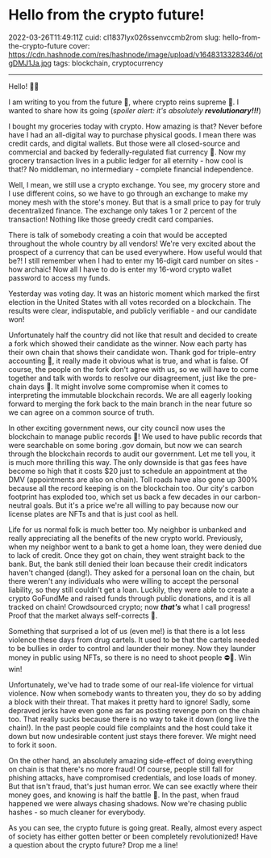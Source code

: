 # Hello from the crypto future!

2022-03-26T11:49:11Z
cuid: cl1837lyx026ssenvccmb2rom
slug: hello-from-the-crypto-future
cover: https://cdn.hashnode.com/res/hashnode/image/upload/v1648313328346/otgDMJ1Ja.jpg
tags: blockchain, cryptocurrency

---

Hello! 👋🏻

I am writing to you from the future 🚀, where crypto reins supreme 🤑. I wanted to share how its going (_spoiler alert: it's absolutely **revolutionary!!!**_)

I bought my groceries today with crypto. How amazing is that? Never before have I had an all-digital way to purchase physical goods. I mean there was credit cards, and digital wallets. But those were all closed-source and commercial and backed by federally-regulated fiat currency 🤮. Now my grocery transaction lives in a public ledger for all eternity - how cool is that!? No middleman, no intermediary - complete financial independence.

Well, I mean, we still use a crypto exchange. You see, my grocery store and I use different coins, so we have to go through an exchange to make my money mesh with the store's money. But that is a small price to pay for truly decentralized finance. The exchange only takes 1 or 2 percent of the transaction! Nothing like those greedy credit card companies.

There is talk of somebody creating a coin that would be accepted throughout the whole country by all vendors! We're very excited about the prospect of a currency that can be used everywhere. How useful would that be?! I still remember when I had to enter my 16-digit card number on sites - how archaic! Now all I have to do is enter my 16-word crypto wallet password to access my funds.

Yesterday was voting day. It was an historic moment which marked the first election in the United States with all votes recorded on a blockchain. The results were clear, indisputable, and publicly verifiable - and our candidate won!

Unfortunately half the country did not like that result and decided to create a fork which showed their candidate as the winner. Now each party has their own chain that shows their candidate won. Thank god for triple-entry accounting 🙏, it really made it obvious what is true, and what is false. Of course, the people on the fork don't agree with us, so we will have to come together and talk with words to resolve our disagreement, just like the pre-chain days 🤮. It might involve some compromise when it comes to interpreting the immutable blockchain records. We are all eagerly looking forward to merging the fork back to the main branch in the near future so we can agree on a common source of truth.

In other exciting government news, our city council now uses the blockchain to manage public records 🏢! We used to have public records that were searchable on some boring .gov domain, but now we can search through the blockchain records to audit our government. Let me tell you, it is much more thrilling this way. The only downside is that gas fees have become so high that it costs $20 just to schedule an appointment at the DMV (appointments are also on chain). Toll roads have also gone up 300% because all the record keeping is on the blockchain too. Our city's carbon footprint has exploded too, which set us back a few decades in our carbon-neutral goals. But it's a price we're all willing to pay because now our license plates are NFTs and that is just cool as hell.

Life for us normal folk is much better too. My neighbor is unbanked and really appreciating all the benefits of the new crypto world. Previously, when my neighbor went to a bank to get a home loan, they were denied due to lack of credit. Once they got on chain, they went straight back to the bank. But, the bank still denied their loan because their credit indicators haven't changed (dang!). They asked for a personal loan on the chain, but there weren't any individuals who were willing to accept the personal liability, so they still couldn't get a loan. Luckily, they were able to create a crypto GoFundMe and raised funds through public donations, and it is all tracked on chain! Crowdsourced crypto; now **_that's_** what I call progress! Proof that the market always self-corrects 🦾.

Something that surprised a lot of us (even me!) is that there is a lot less violence these days from drug cartels. It used to be that the cartels needed to be bullies in order to control and launder their money. Now they launder money in public using NFTs, so there is no need to shoot people ⛔️🔫. Win win!

Unfortunately, we've had to trade some of our real-life violence for virtual violence. Now when somebody wants to threaten you, they do so by adding a block with their threat. That makes it pretty hard to ignore! Sadly, some depraved jerks have even gone as far as posting revenge porn on the chain too. That really sucks because there is no way to take it down (long live the chain!). In the past people could file complaints and the host could take it down but now undesirable content just stays there forever. We might need to fork it soon.

On the other hand, an absolutely amazing side-effect of doing everything on chain is that there's no more fraud! Of course, people still fall for phishing attacks, have compromised credentials, and lose loads of money. But that isn't fraud, that's just human error. We can see exactly where their money goes, and knowing is half the battle 🧠. In the past, when fraud happened we were always chasing shadows. Now we're chasing public hashes - so much cleaner for everybody.

As you can see, the crypto future is going great. Really, almost every aspect of society has either gotten better or been completely revolutionized! Have a question about the crypto future? Drop me a line!
